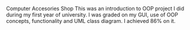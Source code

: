 Computer Accesories Shop 
This was an introduction to OOP project I did during my first year of university. I was graded on my GUI, use of OOP concepts, functionality and UML class diagram.
I achieved 86% on it.


